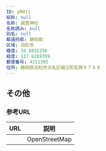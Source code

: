 ```yaml
---
ID: pRH11
総称: null
名称: 誠霊神社
名称読み: null
別名: null
都道府県: 静岡県
区域: 浜松市
緯度: 34.8032256
経度: 137.6289399
郵便番号: 4311305
住所: 静岡県浜松市浜名区細江町気賀９７６８
---
```


## その他

### 参考URL

| URL | 説明          |
| --- | ------------- |
|     | OpenStreetMap |
